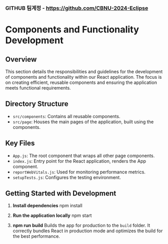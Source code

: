 ### GITHUB 팀계정 - https://github.com/CBNU-2024-Eclipse

# Components and Functionality Development

## Overview
This section details the responsibilities and guidelines for the development of components and functionality within our React application. The focus is on creating efficient, reusable components and ensuring the application meets functional requirements.

## Directory Structure
- `src/components`: Contains all reusable components.
- `src/page`: Houses the main pages of the application, built using the components.

## Key Files
- `App.js`: The root component that wraps all other page components.
- `index.js`: Entry point for the React application, renders the App component.
- `reportWebVitals.js`: Used for monitoring performance metrics.
- `setupTests.js`: Configures the testing environment.

## Getting Started with Development

1. **Install dependencies**
npm install 

2. **Run the application locally**
npm start

3.  **npm run build**
Builds the app for production to the `build` folder.
It correctly bundles React in production mode and optimizes the build for the best performance.

